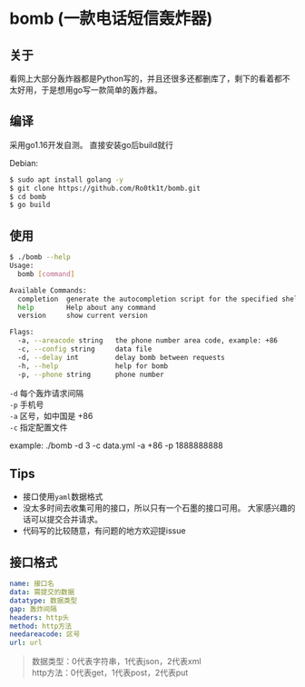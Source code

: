 # bomb (一款电话短信轰炸器)

## 关于

看网上大部分轰炸器都是Python写的，并且还很多还都删库了，剩下的看着都不太好用，于是想用go写一款简单的轰炸器。  


## 编译

采用go1.16开发自测。 直接安装go后build就行  

Debian:
```bash
$ sudo apt install golang -y
$ git clone https://github.com/Ro0tk1t/bomb.git
$ cd bomb
$ go build
```


## 使用

```bash
$ ./bomb --help
Usage:
  bomb [command]

Available Commands:
  completion  generate the autocompletion script for the specified shell
  help        Help about any command
  version     show current version

Flags:
  -a, --areacode string   the phone number area code, example: +86
  -c, --config string     data file
  -d, --delay int         delay bomb between requests
  -h, --help              help for bomb
  -p, --phone string      phone number
```

`-d` 每个轰炸请求间隔  
`-p` 手机号  
`-a` 区号，如中国是 +86  
`-c` 指定配置文件  

example: ./bomb -d 3 -c data.yml -a +86 -p 1888888888


## Tips 

* 接口使用`yaml`数据格式
* 没太多时间去收集可用的接口，所以只有一个石墨的接口可用。 大家感兴趣的话可以提交合并请求。  
* 代码写的比较随意，有问题的地方欢迎提issue  


## 接口格式
```yaml
name: 接口名
data: 需提交的数据
datatype: 数据类型
gap: 轰炸间隔
headers: http头
method: http方法
needareacode: 区号
url: url
```

> 数据类型：0代表字符串，1代表json，2代表xml  
> http方法：0代表get，1代表post，2代表put  
